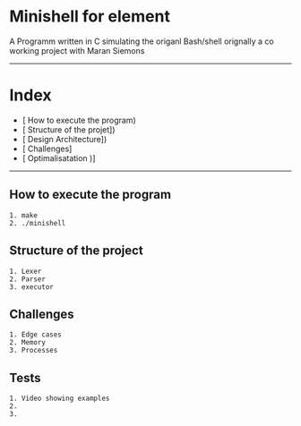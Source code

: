 # Minishell for element
A Programm written in C simulating the origanl Bash/shell
orignally a co working project with Maran Siemons

---
# Index 

* [ How to execute the program)
* [ Structure of the projet])
* [ Design Architecture])
* [ Challenges]
* [ Optimalisatation )]

---

## How to execute the program

```
1. make
2. ./minishell

```


## Structure of the project

```
1. Lexer
2. Parser
3. executor

```

## Challenges 

```
1. Edge cases
2. Memory
3. Processes
```


## Tests

```
1. Video showing examples
2. 
3. 
```